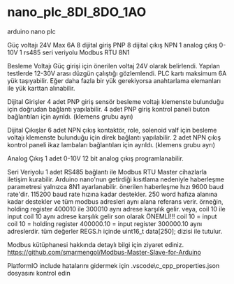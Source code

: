 # nano_plc_8DI_8DO_1AO
 arduino nano plc 

Güç voltajı 24V Max 6A
8 dijital giriş PNP
8 dijital çıkış NPN
1 analog çıkış 0-10V
1 rs485 seri veriyolu Modbus RTU 8N1

Besleme Voltajı
Güç girişi için önerilen voltaj 24V olarak belirlendi.
Yapılan testlerde 12-30V arası düzgün çalıştığı gözlemlendi.
PLC kartı maksimum 6A yük taşıyabilir. Eğer daha fazla bir yük gerekiyorsa anahtarlama elemanları ile yük karttan alınabilir.

Dijital Girişler
4 adet PNP giriş sensör besleme voltajı klemenste bulunduğu için doğrudan bağlantı yapılabilir.
4 adet PNP giriş kontrol paneli buton bağlantıları için ayrıldı. (klemens grubu ayrı)

Dijital Çıkışlar
6 adet NPN çıkış kontaktör, role, solenoid valf için besleme voltajı klemenste bulunduğu için direk bağlantı yapılabilir.
2 adet NPN çıkış kontrol paneli ikaz lambaları bağlantıları için ayrıldı. (klemens grubu ayrı)

Analog Çıkış
1 adet 0-10V 12 bit analog çıkış programlanabilir.

Seri Veriyolu
1 adet RS485 bağlantı ile Modbus RTU Master cihazlarla iletişim kurabilir.
Arduino nano'nun getirdiği kısıtlama nedeniyle haberleşme parametresi yalnızca 8N1 ayarlanabilir.
önerilen haberleşme hızı 9600 baud rate'dir. 115200 baud rate hızına kadar destekler.
250 word hafıza alanına kadar destekler ve tüm modbus adresleri aynı alana referans verir.
örneğin, holding register 400010 ile 300010 aynı adrese karşılık gelir.
veya, coil 10 ile input coil 10 aynı adrese karşılık gelir
son olarak ÖNEMLİ!!! coil 10 = input coil 10 = holding register 400000.10 = input register 300000.10 aynı adreslerdir.
tüm değerler REGS.h içinde uint16_t data[250]; dizisi ile tutulur.


Modbus kütüphanesi hakkında detaylı bilgi için ziyaret ediniz. 
https://github.com/smarmengol/Modbus-Master-Slave-for-Arduino

PlatformIO 
include hatalarını gidermek için .vscode\c_cpp_properties.json dosyasını kontrol edin
